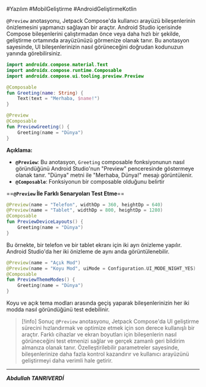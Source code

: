 
#Yazılım #MobilGeliştirme #AndroidGeliştirmeKotlin 


`@Preview` anotasyonu, Jetpack Compose'da kullanıcı arayüzü bileşenlerinin önizlemesini yapmanızı sağlayan bir araçtır. Android Studio içerisinde Compose bileşenlerini çalıştırmadan önce veya daha hızlı bir şekilde, geliştirme ortamında arayüzünüzü görmenize olanak tanır. Bu anotasyon sayesinde, UI bileşenlerinizin nasıl görüneceğini doğrudan kodunuzun yanında görebilirsiniz.

```kotlin
import androidx.compose.material.Text
import androidx.compose.runtime.Composable
import androidx.compose.ui.tooling.preview.Preview

@Composable
fun Greeting(name: String) {
    Text(text = "Merhaba, $name!")
}

@Preview
@Composable
fun PreviewGreeting() {
    Greeting(name = "Dünya")
}

```
**Açıklama:**
- **`@Preview`**: Bu anotasyon, `Greeting` composable fonksiyonunun nasıl göründüğünü Android Studio'nun "Preview" penceresinde göstermeye olanak tanır. "Dünya" metni ile "Merhaba, Dünya!" mesajı görüntülenir.
- **`@Composable`**: Fonksiyonun bir composable olduğunu belirtir

==**`@Preview` İle Farklı Senaryoları Test Etme**==

```kotlin
@Preview(name = "Telefon", widthDp = 360, heightDp = 640)
@Preview(name = "Tablet", widthDp = 800, heightDp = 1280)
@Composable
fun PreviewDeviceLayouts() {
    Greeting(name = "Dünya")
}

```

Bu örnekte, bir telefon ve bir tablet ekranı için iki ayrı önizleme yapılır. Android Studio'da her iki önizleme de aynı anda görüntülenebilir.

```kotlin
@Preview(name = "Açık Mod")
@Preview(name = "Koyu Mod", uiMode = Configuration.UI_MODE_NIGHT_YES)
@Composable
fun PreviewThemeModes() {
    Greeting(name = "Dünya")
}

```

Koyu ve açık tema modları arasında geçiş yaparak bileşenlerinizin her iki modda nasıl göründüğünü test edebilinir.


> [!info] Sonuç
>`@Preview` anotasyonu, Jetpack Compose'da UI geliştirme sürecini hızlandırmak ve optimize etmek için son derece kullanışlı bir araçtır. Farklı cihazlar ve ekran boyutları için bileşenlerin nasıl görüneceğini test etmenizi sağlar ve gerçek zamanlı geri bildirim almanıza olanak tanır. Özelleştirilebilir parametreler sayesinde, bileşenlerinize daha fazla kontrol kazandırır ve kullanıcı arayüzünü geliştirmeyi daha verimli hale getirir.

***
***Abdullah TANRIVERDİ***






